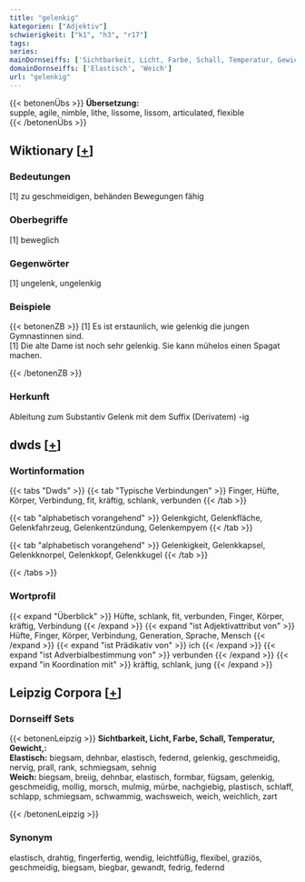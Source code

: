 ```yaml
---
title: "gelenkig"
kategorien: ["Adjektiv"]
schwierigkeit: ["k1", "h3", "r17"]
tags:
series:
mainDornseiffs: ['Sichtbarkeit, Licht, Farbe, Schall, Temperatur, Gewicht,']
domainDornseiffs: ['Elastisch', 'Weich']
url: "gelenkig"
---
```


{{< betonenÜbs >}}
**Übersetzung:**  
supple, agile, nimble, lithe, lissome, lissom, articulated, flexible  
{{< /betonenÜbs >}}

## Wiktionary [[+](https://de.wiktionary.org/wiki/gelenkig)]

### Bedeutungen
[1] zu geschmeidigen, behänden Bewegungen fähig  

### Oberbegriffe
[1] beweglich  

### Gegenwörter
[1] ungelenk, ungelenkig  

### Beispiele
{{< betonenZB >}}
[1] Es ist erstaunlich, wie gelenkig die jungen Gymnastinnen sind.  
[1] Die alte Dame ist noch sehr gelenkig. Sie kann mühelos einen Spagat machen.  

{{< /betonenZB >}}
### Herkunft
Ableitung zum Substantiv Gelenk mit dem Suffix (Derivatem) -ig  



## dwds [[+](https://www.dwds.de/wb/gelenkig)]

### Wortinformation
{{< tabs "Dwds" >}}
{{< tab "Typische Verbindungen" >}}
Finger, Hüfte, Körper, Verbindung, fit, kräftig, schlank, verbunden
{{< /tab >}}

{{< tab "alphabetisch vorangehend" >}}
Gelenkgicht, Gelenkfläche, Gelenkfahrzeug, Gelenkentzündung, Gelenkempyem
{{< /tab >}}

{{< tab "alphabetisch vorangehend" >}}
Gelenkigkeit, Gelenkkapsel, Gelenkknorpel, Gelenkkopf, Gelenkkugel
{{< /tab >}}

{{< /tabs >}}

### Wortprofil
{{< expand "Überblick" >}} Hüfte, schlank, fit, verbunden, Finger, Körper, kräftig, Verbindung {{< /expand >}}
{{< expand "ist Adjektivattribut von" >}} Hüfte, Finger, Körper, Verbindung, Generation, Sprache, Mensch {{< /expand >}}
{{< expand "ist Prädikativ von" >}} ich {{< /expand >}}
{{< expand "ist Adverbialbestimmung von" >}} verbunden {{< /expand >}}
{{< expand "in Koordination mit" >}} kräftig, schlank, jung {{< /expand >}}

## Leipzig Corpora [[+](https://corpora.uni-leipzig.de/en/res?word=gelenkig&corpusId=deu_newscrawl-public_2018)]

### Dornseiff Sets
{{< betonenLeipzig >}}
**Sichtbarkeit, Licht, Farbe, Schall, Temperatur, Gewicht,:**  
**Elastisch:** biegsam, dehnbar, elastisch, federnd, gelenkig, geschmeidig, nervig, prall, rank, schmiegsam, sehnig  
**Weich:** biegsam, breiig, dehnbar, elastisch, formbar, fügsam, gelenkig, geschmeidig, mollig, morsch, mulmig, mürbe, nachgiebig, plastisch, schlaff, schlapp, schmiegsam, schwammig, wachsweich, weich, weichlich, zart  

{{< /betonenLeipzig >}}

### Synonym
elastisch, drahtig, fingerfertig, wendig, leichtfüßig, flexibel, graziös, geschmeidig, biegsam, biegbar, gewandt, fedrig, federnd

